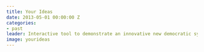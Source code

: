 ```yaml
---
title: Your Ideas
date: 2013-05-01 00:00:00 Z
categories:
- past
leader: Interactive tool to demonstrate an innovative new democratic system.
image: yourideas
---
```


